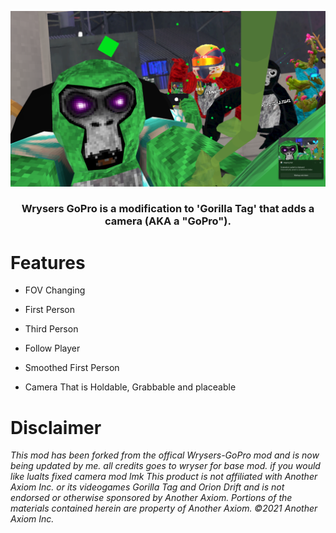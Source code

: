 <p align="center">
    <img width="auto" height="auto" src="https://github.com/jrvr-cs/Wrysers-GoPro/blob/main/showcase/Screenshot%202025-08-24%20165257.png" alt="Fixed Wryers GoPro">
</p>
<h3 align="center">Wrysers GoPro is a modification to 'Gorilla Tag' that adds a camera (AKA a "GoPro").</h1>

# Features
- FOV Changing
  
- First Person
  
- Third Person
  
- Follow Player
  
- Smoothed First Person
  
- Camera That is Holdable, Grabbable and placeable

# Disclaimer

*This mod has been forked from the offical Wrysers-GoPro mod and is now being updated by me. all credits goes to wryser for base mod. if you would like lualts fixed camera mod lmk*
*This product is not affiliated with Another Axiom Inc. or its videogames Gorilla Tag and Orion Drift and is not endorsed or otherwise sponsored by Another Axiom. Portions of the materials contained herein are property of Another Axiom. ©2021 Another Axiom Inc.*

